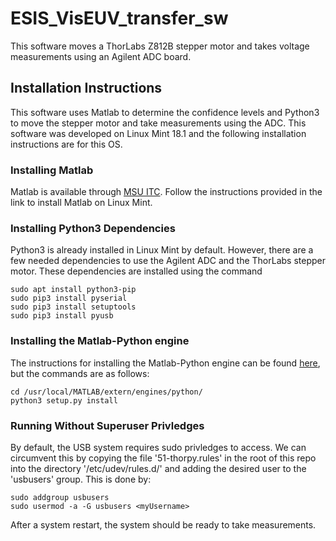 # ESIS_VisEUV_transfer_sw
This software moves a ThorLabs Z812B stepper motor and takes voltage measurements using an Agilent ADC board.

## Installation Instructions
This software uses Matlab to determine the confidence levels and Python3 to move the stepper motor and take measurements using the ADC.
This software was developed on Linux Mint 18.1 and the following installation instructions are for this OS. 

### Installing Matlab
Matlab is available through [MSU ITC](http://www.montana.edu/itcenter/purchase/matlab/index.html). Follow the instructions provided in
the link to install Matlab on Linux Mint.

### Installing Python3 Dependencies
Python3 is already installed in Linux Mint by default. However, there are a few needed dependencies to use the Agilent ADC and the
ThorLabs stepper motor. These dependencies are installed using the command
```
sudo apt install python3-pip
sudo pip3 install pyserial
sudo pip3 install setuptools
sudo pip3 install pyusb
```

### Installing the Matlab-Python engine
The instructions for installing the Matlab-Python engine can be found [here](https://www.mathworks.com/help/matlab/matlab_external/install-the-matlab-engine-for-python.html),
but the commands are as follows:
```
cd /usr/local/MATLAB/extern/engines/python/
python3 setup.py install
```

### Running Without Superuser Privledges
By default, the USB system requires sudo privledges to access. We can circumvent this by copying the file '51-thorpy.rules' in the root of this repo into the directory '/etc/udev/rules.d/' and adding the desired user to the 'usbusers' group. This is done by:
```
sudo addgroup usbusers
sudo usermod -a -G usbusers <myUsername>
```
After a system restart, the system should be ready to take measurements.

